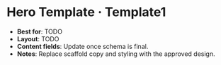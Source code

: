 # Hero Template · Template1

- **Best for**: TODO
- **Layout**: TODO
- **Content fields**: Update once schema is final.
- **Notes**: Replace scaffold copy and styling with the approved design.

